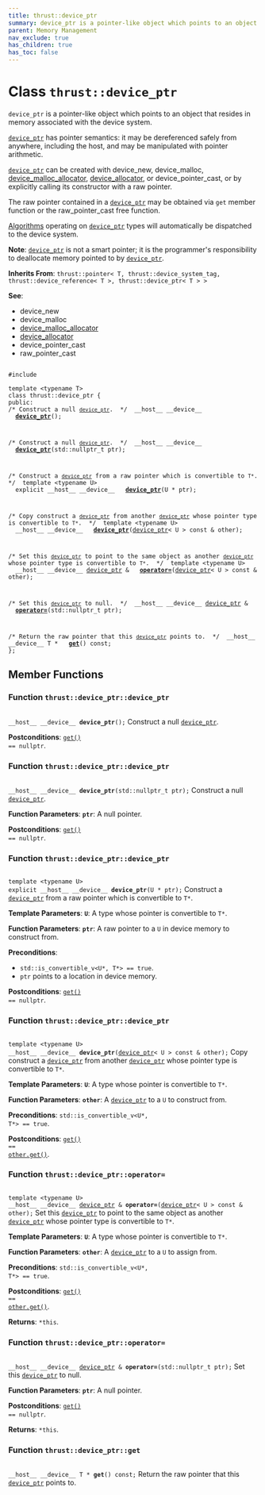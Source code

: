 ```yaml
---
title: thrust::device_ptr
summary: device_ptr is a pointer-like object which points to an object that resides in memory associated with the device system. 
parent: Memory Management
nav_exclude: true
has_children: true
has_toc: false
---
```


# Class `thrust::device_ptr`

<code>device&#95;ptr</code> is a pointer-like object which points to an object that resides in memory associated with the device system. 

<code><a href="{{ site.baseurl }}/api/classes/classthrust_1_1device__ptr.html">device&#95;ptr</a></code> has pointer semantics: it may be dereferenced safely from anywhere, including the host, and may be manipulated with pointer arithmetic.

<code><a href="{{ site.baseurl }}/api/classes/classthrust_1_1device__ptr.html">device&#95;ptr</a></code> can be created with device_new, device_malloc, <a href="{{ site.baseurl }}/api/classes/classthrust_1_1device__malloc__allocator.html">device_malloc_allocator</a>, <a href="{{ site.baseurl }}/api/classes/classthrust_1_1device__allocator.html">device_allocator</a>, or device_pointer_cast, or by explicitly calling its constructor with a raw pointer.

The raw pointer contained in a <code><a href="{{ site.baseurl }}/api/classes/classthrust_1_1device__ptr.html">device&#95;ptr</a></code> may be obtained via <code>get</code> member function or the raw_pointer_cast free function.

<a href="{{ site.baseurl }}/api/groups/group__algorithms.html">Algorithms</a> operating on <code><a href="{{ site.baseurl }}/api/classes/classthrust_1_1device__ptr.html">device&#95;ptr</a></code> types will automatically be dispatched to the device system.

**Note**:
<code><a href="{{ site.baseurl }}/api/classes/classthrust_1_1device__ptr.html">device&#95;ptr</a></code> is not a smart pointer; it is the programmer's responsibility to deallocate memory pointed to by <code><a href="{{ site.baseurl }}/api/classes/classthrust_1_1device__ptr.html">device&#95;ptr</a></code>.

**Inherits From**:
`thrust::pointer< T, thrust::device_system_tag, thrust::device_reference< T >, thrust::device_ptr< T > >`

**See**:
* device_new 
* device_malloc 
* <a href="{{ site.baseurl }}/api/classes/classthrust_1_1device__malloc__allocator.html">device_malloc_allocator</a>
* <a href="{{ site.baseurl }}/api/classes/classthrust_1_1device__allocator.html">device_allocator</a>
* device_pointer_cast 
* raw_pointer_cast 

<code class="doxybook">
<span>#include <thrust/device_ptr.h></span><br>
<span>template &lt;typename T&gt;</span>
<span>class thrust::device&#95;ptr {</span>
<span>public:</span><span class="doxybook-comment"><code>&nbsp;&nbsp;</code>
/* Construct a null <code><a href="{{ site.baseurl }}/api/classes/classthrust_1_1device__ptr.html">device&#95;ptr</a></code>.  */</span><span>&nbsp;&nbsp;__host__ __device__ </span><span>&nbsp;&nbsp;<b><a href="{{ site.baseurl }}/api/classes/classthrust_1_1device__ptr.html#function-device-ptr">device&#95;ptr</a></b>();</span>
<br>
<span class="doxybook-comment"><code>&nbsp;&nbsp;</code>
/* Construct a null <code><a href="{{ site.baseurl }}/api/classes/classthrust_1_1device__ptr.html">device&#95;ptr</a></code>.  */</span><span>&nbsp;&nbsp;__host__ __device__ </span><span>&nbsp;&nbsp;<b><a href="{{ site.baseurl }}/api/classes/classthrust_1_1device__ptr.html#function-device-ptr">device&#95;ptr</a></b>(std::nullptr_t ptr);</span>
<br>
<span class="doxybook-comment"><code>&nbsp;&nbsp;</code>
/* Construct a <code><a href="{{ site.baseurl }}/api/classes/classthrust_1_1device__ptr.html">device&#95;ptr</a></code> from a raw pointer which is convertible to <code>T&#42;</code>.  */</span><span>&nbsp;&nbsp;template &lt;typename U&gt;</span>
<span>&nbsp;&nbsp;explicit __host__ __device__ </span><span>&nbsp;&nbsp;<b><a href="{{ site.baseurl }}/api/classes/classthrust_1_1device__ptr.html#function-device-ptr">device&#95;ptr</a></b>(U * ptr);</span>
<br>
<span class="doxybook-comment"><code>&nbsp;&nbsp;</code>
/* Copy construct a <code><a href="{{ site.baseurl }}/api/classes/classthrust_1_1device__ptr.html">device&#95;ptr</a></code> from another <code><a href="{{ site.baseurl }}/api/classes/classthrust_1_1device__ptr.html">device&#95;ptr</a></code> whose pointer type is convertible to <code>T&#42;</code>.  */</span><span>&nbsp;&nbsp;template &lt;typename U&gt;</span>
<span>&nbsp;&nbsp;__host__ __device__ </span><span>&nbsp;&nbsp;<b><a href="{{ site.baseurl }}/api/classes/classthrust_1_1device__ptr.html#function-device-ptr">device&#95;ptr</a></b>(<a href="{{ site.baseurl }}/api/classes/classthrust_1_1device__ptr.html">device_ptr</a>< U > const & other);</span>
<br>
<span class="doxybook-comment"><code>&nbsp;&nbsp;</code>
/* Set this <code><a href="{{ site.baseurl }}/api/classes/classthrust_1_1device__ptr.html">device&#95;ptr</a></code> to point to the same object as another <code><a href="{{ site.baseurl }}/api/classes/classthrust_1_1device__ptr.html">device&#95;ptr</a></code> whose pointer type is convertible to <code>T&#42;</code>.  */</span><span>&nbsp;&nbsp;template &lt;typename U&gt;</span>
<span>&nbsp;&nbsp;__host__ __device__ <a href="{{ site.baseurl }}/api/classes/classthrust_1_1device__ptr.html">device_ptr</a> & </span><span>&nbsp;&nbsp;<b><a href="{{ site.baseurl }}/api/classes/classthrust_1_1device__ptr.html#function-operator=">operator=</a></b>(<a href="{{ site.baseurl }}/api/classes/classthrust_1_1device__ptr.html">device_ptr</a>< U > const & other);</span>
<br>
<span class="doxybook-comment"><code>&nbsp;&nbsp;</code>
/* Set this <code><a href="{{ site.baseurl }}/api/classes/classthrust_1_1device__ptr.html">device&#95;ptr</a></code> to null.  */</span><span>&nbsp;&nbsp;__host__ __device__ <a href="{{ site.baseurl }}/api/classes/classthrust_1_1device__ptr.html">device_ptr</a> & </span><span>&nbsp;&nbsp;<b><a href="{{ site.baseurl }}/api/classes/classthrust_1_1device__ptr.html#function-operator=">operator=</a></b>(std::nullptr_t ptr);</span>
<br>
<span class="doxybook-comment"><code>&nbsp;&nbsp;</code>
/* Return the raw pointer that this <code><a href="{{ site.baseurl }}/api/classes/classthrust_1_1device__ptr.html">device&#95;ptr</a></code> points to.  */</span><span>&nbsp;&nbsp;__host__ __device__ T * </span><span>&nbsp;&nbsp;<b><a href="{{ site.baseurl }}/api/classes/classthrust_1_1device__ptr.html#function-get">get</a></b>() const;</span>
<span>};</span>
</code>

## Member Functions

<h3 id="function-device-ptr">
Function <code>thrust::device&#95;ptr::device&#95;ptr</code>
</h3>

<code class="doxybook">
<span>__host__ __device__ </span><span><b>device_ptr</b>();</span></code>
Construct a null <code><a href="{{ site.baseurl }}/api/classes/classthrust_1_1device__ptr.html">device&#95;ptr</a></code>. 

**Postconditions**:
<code><a href="{{ site.baseurl }}/api/classes/classthrust_1_1device__ptr.html#function-get">get()</a> == nullptr</code>. 

<h3 id="function-device-ptr">
Function <code>thrust::device&#95;ptr::device&#95;ptr</code>
</h3>

<code class="doxybook">
<span>__host__ __device__ </span><span><b>device_ptr</b>(std::nullptr_t ptr);</span></code>
Construct a null <code><a href="{{ site.baseurl }}/api/classes/classthrust_1_1device__ptr.html">device&#95;ptr</a></code>. 

**Function Parameters**:
**`ptr`**: A null pointer.

**Postconditions**:
<code><a href="{{ site.baseurl }}/api/classes/classthrust_1_1device__ptr.html#function-get">get()</a> == nullptr</code>. 

<h3 id="function-device-ptr">
Function <code>thrust::device&#95;ptr::device&#95;ptr</code>
</h3>

<code class="doxybook">
<span>template &lt;typename U&gt;</span>
<span>explicit __host__ __device__ </span><span><b>device_ptr</b>(U * ptr);</span></code>
Construct a <code><a href="{{ site.baseurl }}/api/classes/classthrust_1_1device__ptr.html">device&#95;ptr</a></code> from a raw pointer which is convertible to <code>T&#42;</code>. 

**Template Parameters**:
**`U`**: A type whose pointer is convertible to <code>T&#42;</code>. 

**Function Parameters**:
**`ptr`**: A raw pointer to a <code>U</code> in device memory to construct from.

**Preconditions**:
* <code>std::is&#95;convertible&#95;v&lt;U&#42;, T&#42;&gt; == true</code>.
* <code>ptr</code> points to a location in device memory.

**Postconditions**:
<code><a href="{{ site.baseurl }}/api/classes/classthrust_1_1device__ptr.html#function-get">get()</a> == nullptr</code>. 

<h3 id="function-device-ptr">
Function <code>thrust::device&#95;ptr::device&#95;ptr</code>
</h3>

<code class="doxybook">
<span>template &lt;typename U&gt;</span>
<span>__host__ __device__ </span><span><b>device_ptr</b>(<a href="{{ site.baseurl }}/api/classes/classthrust_1_1device__ptr.html">device_ptr</a>< U > const & other);</span></code>
Copy construct a <code><a href="{{ site.baseurl }}/api/classes/classthrust_1_1device__ptr.html">device&#95;ptr</a></code> from another <code><a href="{{ site.baseurl }}/api/classes/classthrust_1_1device__ptr.html">device&#95;ptr</a></code> whose pointer type is convertible to <code>T&#42;</code>. 

**Template Parameters**:
**`U`**: A type whose pointer is convertible to <code>T&#42;</code>. 

**Function Parameters**:
**`other`**: A <code><a href="{{ site.baseurl }}/api/classes/classthrust_1_1device__ptr.html">device&#95;ptr</a></code> to a <code>U</code> to construct from.

**Preconditions**:
<code>std::is&#95;convertible&#95;v&lt;U&#42;, T&#42;&gt; == true</code>.

**Postconditions**:
<code><a href="{{ site.baseurl }}/api/classes/classthrust_1_1device__ptr.html#function-get">get()</a> == <a href="{{ site.baseurl }}/api/groups/group__tuple.html#function-get">other.get()</a></code>. 

<h3 id="function-operator=">
Function <code>thrust::device&#95;ptr::operator=</code>
</h3>

<code class="doxybook">
<span>template &lt;typename U&gt;</span>
<span>__host__ __device__ <a href="{{ site.baseurl }}/api/classes/classthrust_1_1device__ptr.html">device_ptr</a> & </span><span><b>operator=</b>(<a href="{{ site.baseurl }}/api/classes/classthrust_1_1device__ptr.html">device_ptr</a>< U > const & other);</span></code>
Set this <code><a href="{{ site.baseurl }}/api/classes/classthrust_1_1device__ptr.html">device&#95;ptr</a></code> to point to the same object as another <code><a href="{{ site.baseurl }}/api/classes/classthrust_1_1device__ptr.html">device&#95;ptr</a></code> whose pointer type is convertible to <code>T&#42;</code>. 

**Template Parameters**:
**`U`**: A type whose pointer is convertible to <code>T&#42;</code>. 

**Function Parameters**:
**`other`**: A <code><a href="{{ site.baseurl }}/api/classes/classthrust_1_1device__ptr.html">device&#95;ptr</a></code> to a <code>U</code> to assign from.

**Preconditions**:
<code>std::is&#95;convertible&#95;v&lt;U&#42;, T&#42;&gt; == true</code>.

**Postconditions**:
<code><a href="{{ site.baseurl }}/api/classes/classthrust_1_1device__ptr.html#function-get">get()</a> == <a href="{{ site.baseurl }}/api/groups/group__tuple.html#function-get">other.get()</a></code>.

**Returns**:
<code>&#42;this</code>. 

<h3 id="function-operator=">
Function <code>thrust::device&#95;ptr::operator=</code>
</h3>

<code class="doxybook">
<span>__host__ __device__ <a href="{{ site.baseurl }}/api/classes/classthrust_1_1device__ptr.html">device_ptr</a> & </span><span><b>operator=</b>(std::nullptr_t ptr);</span></code>
Set this <code><a href="{{ site.baseurl }}/api/classes/classthrust_1_1device__ptr.html">device&#95;ptr</a></code> to null. 

**Function Parameters**:
**`ptr`**: A null pointer.

**Postconditions**:
<code><a href="{{ site.baseurl }}/api/classes/classthrust_1_1device__ptr.html#function-get">get()</a> == nullptr</code>.

**Returns**:
<code>&#42;this</code>. 

<h3 id="function-get">
Function <code>thrust::device&#95;ptr::get</code>
</h3>

<code class="doxybook">
<span>__host__ __device__ T * </span><span><b>get</b>() const;</span></code>
Return the raw pointer that this <code><a href="{{ site.baseurl }}/api/classes/classthrust_1_1device__ptr.html">device&#95;ptr</a></code> points to. 


